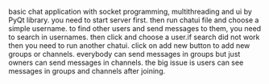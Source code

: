 basic chat application with socket programming, multithreading and ui by PyQt library.
you need to start server first.
then run chatui file and choose a simple username.
to find other users and send messages to them, you need to search in usernames.
then click and choose a user.if search did not work then you need to run another chatui.
click on add new button to add new groups or channels.
everybody can send messages in groups but just owners can send messages in channels.
the big issue is users can see messages in groups and channels after joining.
